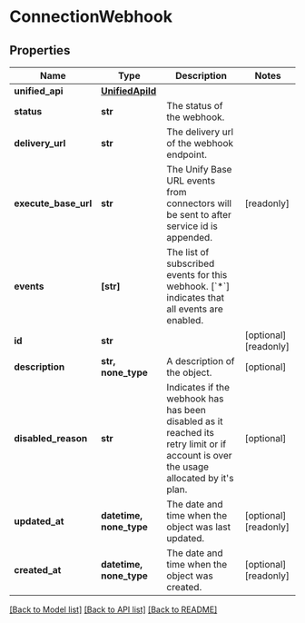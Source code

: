 # ConnectionWebhook


## Properties
Name | Type | Description | Notes
------------ | ------------- | ------------- | -------------
**unified_api** | [**UnifiedApiId**](UnifiedApiId.md) |  | 
**status** | **str** | The status of the webhook. | 
**delivery_url** | **str** | The delivery url of the webhook endpoint. | 
**execute_base_url** | **str** | The Unify Base URL events from connectors will be sent to after service id is appended. | [readonly] 
**events** | **[str]** | The list of subscribed events for this webhook. [&#x60;*&#x60;] indicates that all events are enabled. | 
**id** | **str** |  | [optional] [readonly] 
**description** | **str, none_type** | A description of the object. | [optional] 
**disabled_reason** | **str** | Indicates if the webhook has has been disabled as it reached its retry limit or if account is over the usage allocated by it&#39;s plan. | [optional] 
**updated_at** | **datetime, none_type** | The date and time when the object was last updated. | [optional] [readonly] 
**created_at** | **datetime, none_type** | The date and time when the object was created. | [optional] [readonly] 

[[Back to Model list]](../../README.md#documentation-for-models) [[Back to API list]](../../README.md#documentation-for-api-endpoints) [[Back to README]](../../README.md)


